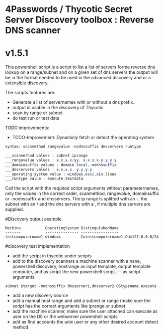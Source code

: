 # 4Passwords / Thycotic Secret Server Discovery toolbox : Reverse DNS scanner
# v1.5.1

This powershell script is a script to list a list of servers forma reverse dns lookup on a range/subnet and on a given set of dns servers
the output will be in the format needed to be used in the advanced discovery and or a extensible discovery.

The scripts features are:

- Generate a list of servernames with or without a dns prefix.
- output is usable in the discovery of Thycotic
- scan by range or subnet
- do test run or test data

TODO improvements:

- TODO-Improvement: Dynamicly fetch or detect the operating system

```powershell
syntax: scanmethod rangevalue -nodnssuffix dnsservers runtype

___scanmethod values : subnet,iprange
___rangevalue values : x.x.x.x/yy, x.x.x.x-y.y.y.y
___domainsuffix values : domain.local,-nodnssuffix
___dnsservers values : x.x.x.x, y.y.y.y
___operating system value : windows,esxi,aix,linux
___runtype value : execute,testdata

````
Call the script with the required script arguments without parameternames, only the values in the correct order, scanmethod, rangevalue, domainsuffix or -nodnssuffix 
and dnsservers. 
The ip range is splitted with an -, the subnet with an / and the dns servers with a , if multiple dns servers are supplied.

#Discovery output example

```
Machine           OperatingSystem DistinguishedName                  
-------           --------------- -----------------                  
testcomputername1 windows         C=testcomputername1,OU=127.0.0.0/24
```

#discovery test implementation

- add the script in thycotic under scripts
- add to the discovery scanners a machine scanner with a nane, powershell discovery, hostrange as input template, output template computer, and as script the new powershell script. 
-- as script arguments 
```
subnet $target -nodnssuffix dnsserver1,dnsserver2 OStypename execute
```
- add a new disovery source
- add a manual host range and add a subnet or range (make sure the script has the correct arguments like iprange or subnet
- add the machine scanner, make sure the user attached can execute as user on the DE or the webserver powershell scripts
- add as find accounts the unix user or any other desired account detect method






